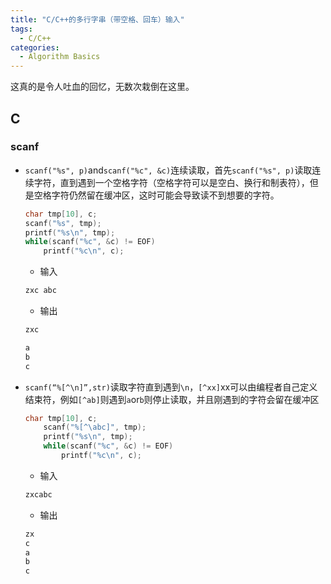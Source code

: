 ```yaml
---
title: "C/C++的多行字串（带空格、回车）输入"
tags:
  - C/C++
categories:
  - Algorithm Basics
---
```

这真的是令人吐血的回忆，无数次栽倒在这里。

## C
### scanf
- `scanf("%s", p)`and`scanf("%c", &c)`连续读取，首先`scanf("%s", p)`读取连续字符，直到遇到一个空格字符（空格字符可以是空白、换行和制表符），但是空格字符仍然留在缓冲区，这时可能会导致读不到想要的字符。
    ```c
    char tmp[10], c;
	scanf("%s", tmp);
	printf("%s\n", tmp);
	while(scanf("%c", &c) != EOF)
		printf("%c\n", c);
    ```
    - 输入
    ```markdown
    zxc abc
    ```
    - 输出
    ```markdown
    zxc

    a
    b
    c
    ```

- `scanf(“%[^\n]”,str)`读取字符直到遇到`\n`，`[^xx]`xx可以由编程者自己定义结束符，例如`[^ab]`则遇到`a`or`b`则停止读取，并且刚遇到的字符会留在缓冲区
    ```c
    char tmp[10], c;
        scanf("%[^\abc]", tmp);
        printf("%s\n", tmp);
        while(scanf("%c", &c) != EOF)
            printf("%c\n", c);
    ```
    - 输入
    ```markdown
    zxcabc
    ```
    - 输出
    ```markdown
    zx
    c
    a
    b
    c
    ```

